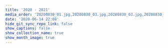 ```yaml
---
title: '2020 - 2021'
media_order: '20200830_01.jpg,20200830_03.jpg,20200830_03.jpg,20200830_04.JPG,20200830_05.JPG'
date: '2020-06-14 22:08'
hide_git_sync_repo_link: false
show_captions: false
show_collection_name: true
show_month_image: true
---
```


